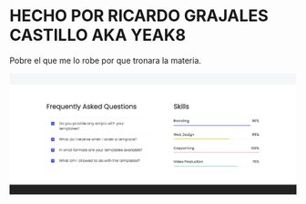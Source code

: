 # HECHO POR RICARDO GRAJALES CASTILLO AKA YEAK8

Pobre el que me lo robe por que tronara la materia.

![Screenshot_1717207538](https://raw.githubusercontent.com/Yeak8/T5_Acordeon_Ricardo_Grajales/refs/heads/main/acordeon.jpeg)
